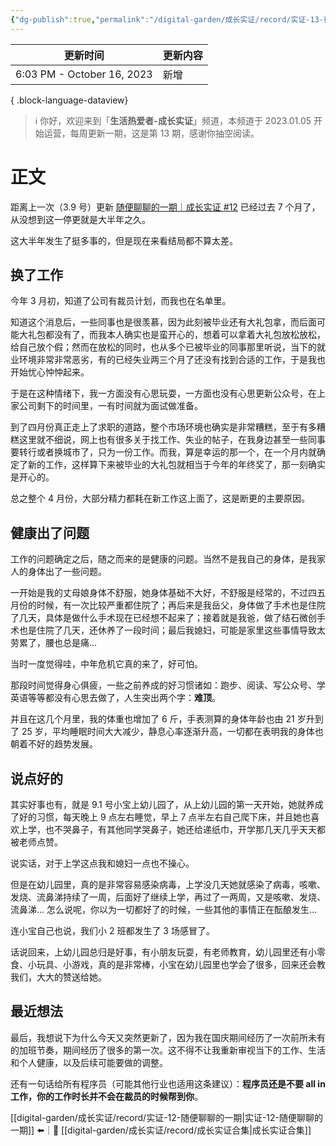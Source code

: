 ```yaml
---
{"dg-publish":true,"permalink":"/digital-garden/成长实证/record/实证-13-很久没有更新了/"}
---
```



| 更新时间                       | 更新内容 |
| -------------------------- | ---- |
| 6:03 PM - October 16, 2023 | 新增   |

{ .block-language-dataview}

> ℹ️ 你好，欢迎来到「**生活热爱者-成长实证**」频道，本频道于 2023.01.05 开始运营，每周更新一期，这是第 13 期，感谢你抽空阅读。

# 正文

距离上一次（3.9 号）更新 [随便聊聊的一期｜成长实证 #12](https://mp.weixin.qq.com/s/5__g-rv7RD4EJi-1L8unjA) 已经过去 7 个月了，从没想到这一停更就是大半年之久。

这大半年发生了挺多事的，但是现在来看结局都不算太差。

## 换了工作

今年 3 月初，知道了公司有裁员计划，而我也在名单里。 

知道这个消息后，一些同事也是很羡慕，因为此刻被毕业还有大礼包拿，而后面可能大礼包都没有了，而我本人确实也是蛮开心的，想着可以拿着大礼包放松放松，给自己放个假；然而在放松的同时，也从多个已被毕业的同事那里听说，当下的就业环境非常非常恶劣，有的已经失业两三个月了还没有找到合适的工作，于是我也开始忧心忡忡起来。

于是在这种情绪下，我一方面没有心思玩耍，一方面也没有心思更新公众号，在上家公司剩下的时间里，一有时间就为面试做准备。

到了四月份真正走上了求职的道路，整个市场环境也确实是非常糟糕，至于有多糟糕这里就不细说，网上也有很多关于找工作、失业的帖子，在我身边甚至一些同事要转行或者换城市了，只为一份工作。而我，算是幸运的那一个，在一个月内就确定了新的工作，这样算下来被毕业的大礼包就相当于今年的年终奖了，那一刻确实是开心的。

总之整个 4 月份，大部分精力都耗在新工作这上面了，这是断更的主要原因。

## 健康出了问题

工作的问题确定之后，随之而来的是健康的问题。当然不是我自己的身体，是我家人的身体出了一些问题。

一开始是我的丈母娘身体不舒服，她身体基础不大好，不舒服是经常的，不过四五月份的时候，有一次比较严重都住院了；再后来是我岳父，身体做了手术也是住院了几天，具体是做什么手术现在已经想不起来了；接着就是我爸，做了结石微创手术也是住院了几天，还休养了一段时间；最后我媳妇，可能是家里这些事情导致太劳累了，腰也总是痛…

当时一度觉得哇，中年危机它真的来了，好可怕。

那段时间觉得身心俱疲，一些之前养成的好习惯诸如：跑步、阅读、写公众号、学英语等等都没有心思去做了，人生突出两个字：**难顶**。

并且在这几个月里，我的体重也增加了 6 斤，手表测算的身体年龄也由 21 岁升到了 25 岁，平均睡眠时间大大减少，静息心率逐渐升高，一切都在表明我的身体也朝着不好的趋势发展。

## 说点好的

其实好事也有，就是 9.1 号小宝上幼儿园了，从上幼儿园的第一天开始，她就养成了好的习惯，每天晚上 9 点左右睡觉，早上 7 点半左右自己爬下床，并且她也喜欢上学，也不哭鼻子，有其他同学哭鼻子，她还给递纸巾，开学那几天几乎天天都被老师点赞。

说实话，对于上学这点我和媳妇一点也不操心。

但是在幼儿园里，真的是非常容易感染病毒，上学没几天她就感染了病毒，咳嗽、发烧、流鼻涕持续了一周，后面好了继续上学，再过了一两周，又是咳嗽、发烧、流鼻涕… 怎么说呢，你以为一切都好了的时候，一些其他的事情正在酝酿发生…

连小宝自己也说，我们小 2 班都发生了 3 场感冒了。

话说回来，上幼儿园总归是好事，有小朋友玩耍，有老师教育，幼儿园里还有小零食、小玩具、小游戏，真的是非常棒，小宝在幼儿园里也学会了很多，回来还会教我们，大大的赞送给她。

## 最近想法

最后，我想说下为什么今天又突然更新了，因为我在国庆期间经历了一次前所未有的加班节奏，期间经历了很多的第一次。这不得不让我重新审视当下的工作、生活和个人健康，以及后续可能要做的调整。

还有一句话给所有程序员（可能其他行业也适用这条建议）：**程序员还是不要 all in 工作，你的工作时长并不会在裁员的时候帮到你**。

[[digital-garden/成长实证/record/实证-12-随便聊聊的一期\|实证-12-随便聊聊的一期]] ⬅️｜📑 [[digital-garden/成长实证/record/成长实证合集\|成长实证合集]]
